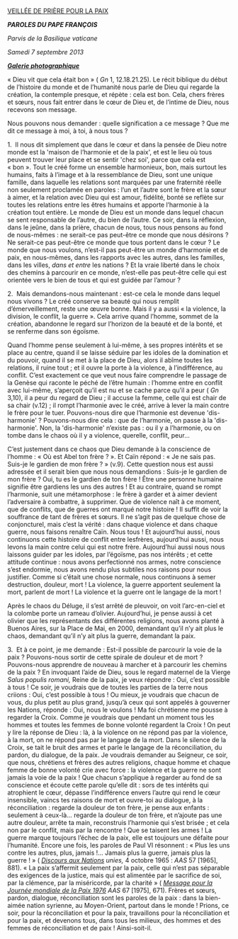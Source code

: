 [VEILLÉE DE PRIÈRE POUR LA PAIX](http://www.vatican.va/news_services/liturgy/libretti/2013/20130907-libretto-veglia-pace.pdf)

***PAROLES DU PAPE FRANÇOIS***

*Parvis de la Basilique vaticane*

*Samedi 7 septembre 2013*

***[Galerie photographique](http://www.photogallery.va/content/photogallery/fr/celebrazioni-liturgiche/veglia-pace20130907.html)***

« Dieu vit que cela était bon » ( *Gn* 1, 12.18.21.25). Le récit biblique du début de l’histoire du monde et de l’humanité nous parle de Dieu qui regarde la création, la contemple presque, et répète : cela est bon. Cela, chers frères et sœurs, nous fait entrer dans le cœur de Dieu et, de l’intime de Dieu, nous recevons son message.

Nous pouvons nous demander : quelle signification a ce message ? Que me dit ce message à moi, à toi, à nous tous ?

1.  Il nous dit simplement que dans le cœur et dans la pensée de Dieu notre monde est la 'maison de l’harmonie et de la paix', et est le lieu où tous peuvent trouver leur place et se sentir 'chez soi', parce que cela est « bon ». Tout le créé forme un ensemble harmonieux, bon, mais surtout les humains, faits à l’image et à la ressemblance de Dieu, sont une unique famille, dans laquelle les relations sont marquées par une fraternité réelle non seulement proclamée en paroles : l’un et l’autre sont le frère et la sœur à aimer, et la relation avec Dieu qui est amour, fidélité, bonté se reflète sur toutes les relations entre les êtres humains et apporte l’harmonie à la création tout entière. Le monde de Dieu est un monde dans lequel chacun se sent responsable de l’autre, du bien de l’autre. Ce soir, dans la réflexion, dans le jeûne, dans la prière, chacun de nous, tous nous pensons au fond de nous-mêmes : ne serait-ce pas peut-être ce monde que nous désirons ? Ne serait-ce pas peut-être ce monde que tous portent dans le cœur ? Le monde que nous voulons, n’est-il pas peut-être un monde d’harmonie et de paix, en nous-mêmes, dans les rapports avec les autres, dans les familles, dans les villes, *dans et entre* les nations ? Et la vraie liberté dans le choix des chemins à parcourir en ce monde, n’est-elle pas peut-être celle qui est orientée vers le bien de tous et qui est guidée par l’amour ?

2.  Mais demandons-nous maintenant : est-ce cela le monde dans lequel nous vivons ? Le créé conserve sa beauté qui nous remplit d’émerveillement, reste une œuvre bonne. Mais il y a aussi « la violence, la division, le conflit, la guerre ». Cela arrive quand l’homme, sommet de la création, abandonne le regard sur l’horizon de la beauté et de la bonté, et se renferme dans son égoïsme.

Quand l’homme pense seulement à lui-même, à ses propres intérêts et se place au centre, quand il se laisse séduire par les idoles de la domination et du pouvoir, quand il se met à la place de Dieu, alors il abîme toutes les relations, il ruine tout ; et il ouvre la porte à la violence, à l’indifférence, au conflit. C’est exactement ce que veut nous faire comprendre le passage de la Genèse qui raconte le péché de l’être humain : l’homme entre en conflit avec lui-même, s’aperçoit qu’il est nu et se cache parce qu’il a peur ( *Gn* 3,10), il a peur du regard de Dieu ; il accuse la femme, celle qui est chair de sa chair (v.12) ; il rompt l’harmonie avec le créé, arrive à lever la main contre le frère pour le tuer. Pouvons-nous dire que l’harmonie est devenue 'dis-harmonie' ? Pouvons-nous dire cela : que de l’harmonie, on passe à la 'dis-harmonie'. Non, la 'dis-harmonie' n’existe pas : ou il y a l’harmonie, ou on tombe dans le chaos où il y a violence, querelle, conflit, peur…

C’est justement dans ce chaos que Dieu demande à la conscience de l’homme : « Où est Abel ton frère ? ». Et Caïn répond : « Je ne sais pas. Suis-je le gardien de mon frère ? » (v.9). Cette question nous est aussi adressée et il serait bien que nous nous demandions : Suis-je le gardien de mon frère ? Oui, tu es le gardien de ton frère ! Être une personne humaine signifie être gardiens les uns des autres ! Et au contraire, quand se rompt l’harmonie, suit une métamorphose : le frère à garder et à aimer devient l’adversaire à combattre, à supprimer. Que de violence naît à ce moment, que de conflits, que de guerres ont marqué notre histoire ! Il suffit de voir la souffrance de tant de frères et sœurs. Il ne s’agit pas de quelque chose de conjoncturel, mais c’est la vérité : dans chaque violence et dans chaque guerre, nous faisons renaître Caïn. Nous tous ! Et aujourd’hui aussi, nous continuons cette histoire de conflit entre lesfrères, aujourd’hui aussi, nous levons la main contre celui qui est notre frère. Aujourd’hui aussi nous nous laissons guider par les idoles, par l’égoïsme, pas nos intérêts ; et cette attitude continue : nous avons perfectionné nos armes, notre conscience s’est endormie, nous avons rendu plus subtiles nos raisons pour nous justifier. Comme si c’était une chose normale, nous continuons à semer destruction, douleur, mort ! La violence, la guerre apportent seulement la mort, parlent de mort ! La violence et la guerre ont le langage de la mort !

Après le chaos du Déluge, il s’est arrêté de pleuvoir, on voit l’arc-en-ciel et la colombe porte un rameau d’olivier. Aujourd’hui, je pense aussi à cet olivier que les représentants des différentes religions, nous avons planté à Buenos Aires, sur la Place de Mai, en 2000, demandant qu’il n’y ait plus le chaos, demandant qu’il n’y ait plus la guerre, demandant la paix.

3.  Et à ce point, je me demande : Est-il possible de parcourir la voie de la paix ? Pouvons-nous sortir de cette spirale de douleur et de mort ? Pouvons-nous apprendre de nouveau à marcher et à parcourir les chemins de la paix ? En invoquant l’aide de Dieu, sous le regard maternel de la Vierge *Salus populis romani,* Reine de la paix, je veux répondre : Oui, c’est possible à tous ! Ce soir, je voudrais que de toutes les parties de la terre nous criions : Oui, c’est possible à tous ! Ou mieux, je voudrais que chacun de vous, du plus petit au plus grand, jusqu’à ceux qui sont appelés à gouverner les Nations, réponde : Oui, nous le voulons ! Ma foi chrétienne me pousse à regarder la Croix. Comme je voudrais que pendant un moment tous les hommes et toutes les femmes de bonne volonté regardent la Croix ! On peut y lire la réponse de Dieu : là, à la violence on ne répond pas par la violence, à la mort, on ne répond pas par le langage de la mort. Dans le silence de la Croix, se tait le bruit des armes et parle le langage de la réconciliation, du pardon, du dialogue, de la paix. Je voudrais demander au Seigneur, ce soir, que nous, chrétiens et frères des autres religions, chaque homme et chaque femme de bonne volonté crie avec force : la violence et la guerre ne sont jamais la voie de la paix ! Que chacun s’applique à regarder au fond de sa conscience et écoute cette parole qu’elle dit : sors de tes intérêts qui atrophient le cœur, dépasse l’indifférence envers l’autre qui rend le cœur insensible, vaincs tes raisons de mort et ouvre-toi au dialogue, à la réconciliation : regarde la douleur de ton frère, je pense aux enfants : seulement à ceux-là… regarde la douleur de ton frère, et n’ajoute pas une autre douleur, arrête ta main, reconstruis l’harmonie qui s’est brisée ; et cela non par le conflit, mais par la rencontre ! Que se taisent les armes ! La guerre marque toujours l’échec de la paix, elle est toujours une défaite pour l’humanité. Encore une fois, les paroles de Paul VI résonnent : « Plus les uns contre les autres, plus, jamais !... Jamais plus la guerre, jamais plus la guerre ! » ( *[Discours aux Nations](http://www.vatican.va/holy_father/paul_vi/speeches/1965/documents/hf_p-vi_spe_19651004_united-nations_fr.html) unies,* 4 octobre 1965 : *AAS* 57 [1965], 881). « La paix s’affermit seulement par la paix, celle qui n’est pas séparable des exigences de la justice, mais qui est alimentée par le sacrifice de soi, par la clémence, par la miséricorde, par la charité » ( *[Message pour la Journée mondiale de la Paix 1976](http://www.vatican.va/holy_father/paul_vi/messages/peace/documents/hf_p-vi_mes_19751018_ix-world-day-for-peace_fr.html) AAS* 67 [1975], 671). Frères et sœurs, pardon, dialogue, réconciliation sont les paroles de la paix : dans la bien-aimée nation syrienne, au Moyen-Orient, partout dans le monde ! Prions, ce soir, pour la réconciliation et pour la paix, travaillons pour la réconciliation et pour la paix, et devenons tous, dans tous les milieux, des hommes et des femmes de réconciliation et de paix ! Ainsi-soit-il.